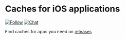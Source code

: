 # Caches for iOS applications
[![Follow](https://img.shields.io/badge/Follow-Telegram-blue.svg)](https://t.me/iOSAppsCache)
[![Chat](https://img.shields.io/badge/Chat_on-Telegram-blue.svg)](https://t.me/iOSAppsCacheChat)

Find caches for apps you need on [releases](https://github.com/aplcn-cache/caches/releases)
